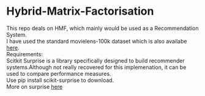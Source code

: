 # Hybrid-Matrix-Factorisation
This repo deals on HMF, which mainly would be used as a Recommendation System. <br>I have used the standard movielens-100k dataset which is also availabe [here](https://www.kaggle.com/prajitdatta/movielens-100k-dataset).
<br>
Requirements:
<br>
Scitkit Surprise is a library specifically designed to build recommender systems.Although not really recovered for this implemenation, it can be used to compare performance measures.
<br>
Use pip install scikit-surprise to download.
<br>
More on surprise [here](http://surpriselib.com/)
